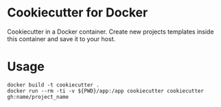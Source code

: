 # Cookiecutter for Docker

Cookiecutter in a Docker container. Create new projects templates inside this container and save it to your host.

# Usage

```
docker build -t cookiecutter .
docker run --rm -ti -v ${PWD}/app:/app cookiecutter cookiecutter gh:name/project_name
```


